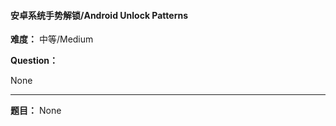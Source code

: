 #### 安卓系统手势解锁/Android Unlock Patterns
**难度：** 中等/Medium

**Question：** 

None

------

**题目：** 
None
